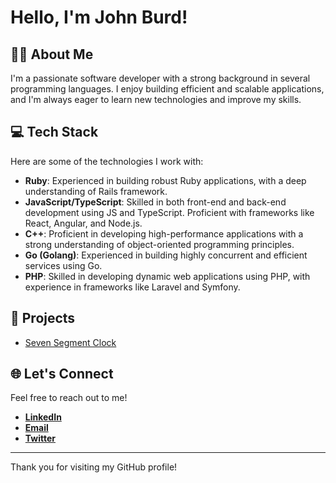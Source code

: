 # Hello, I'm John Burd!

## 👨‍💻 About Me
I'm a passionate software developer with a strong background in several programming languages. I enjoy building efficient and scalable applications, and I'm always eager to learn new technologies and improve my skills.

## 💻 Tech Stack
Here are some of the technologies I work with:

- **Ruby**: Experienced in building robust Ruby applications, with a deep understanding of Rails framework.
- **JavaScript/TypeScript**: Skilled in both front-end and back-end development using JS and TypeScript. Proficient with frameworks like React, Angular, and Node.js.
- **C++**: Proficient in developing high-performance applications with a strong understanding of object-oriented programming principles.
- **Go (Golang)**: Experienced in building highly concurrent and efficient services using Go.
- **PHP**: Skilled in developing dynamic web applications using PHP, with experience in frameworks like Laravel and Symfony.

## 🚀 Projects
- [Seven Segment Clock](https://hackaday.com/2021/08/11/a-whole-lot-of-stepper-motors-make-the-most-graceful-7-segment-displays/)
<!--## 📈 Stats
<p><img align="left" src="https://github-readme-stats.vercel.app/api/top-langs?username=silverburd&show_icons=true&locale=en&layout=compact" alt="jeromehardaway" /></p>
-->
## 🌐 Let's Connect
Feel free to reach out to me!

- [**LinkedIn**](https://www.linkedin.com/in/john-burd-7985b198/)
- [**Email**](jburd@silverburd.com)
- [**Twitter**](https://twitter.com/thejbburd)

---

Thank you for visiting my GitHub profile!
